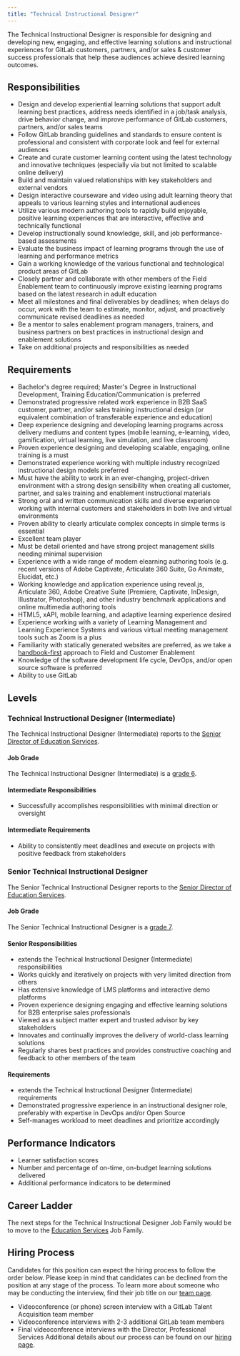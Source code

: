 ```yaml
---
title: "Technical Instructional Designer"
---
```


The Technical Instructional Designer is responsible for designing and developing new, engaging, and effective learning solutions and instructional experiences for GitLab customers, partners, and/or sales & customer success professionals that help these audiences achieve desired learning outcomes.

## Responsibilities

- Design and develop experiential learning solutions that support adult learning best practices, address needs identified in a job/task analysis, drive behavior change, and improve performance of GitLab customers, partners, and/or sales teams
- Follow GitLab branding guidelines and standards to ensure content is professional and consistent with corporate look and feel for external audiences
- Create and curate customer learning content using the latest technology and innovative techniques (especially via but not limited to scalable online delivery)
- Build and maintain valued relationships with key stakeholders and external vendors
- Design interactive courseware and video using adult learning theory that appeals to various learning styles and international audiences
- Utilize various modern authoring tools to rapidly build enjoyable, positive learning experiences that are interactive, effective and technically functional
- Develop instructionally sound knowledge, skill, and job performance-based assessments
- Evaluate the business impact of learning programs through the use of learning and performance metrics
- Gain a working knowledge of the various functional and technological product areas of GitLab
- Closely partner and collaborate with other members of the Field Enablement team to continuously improve existing learning programs based on the latest research in adult education
- Meet all milestones and final deliverables by deadlines; when delays do occur, work with the team to estimate, monitor, adjust, and proactively communicate revised deadlines as needed
- Be a mentor to sales enablement program managers, trainers, and business partners on best practices in instructional design and enablement solutions
- Take on additional projects and responsibilities as needed

## Requirements

- Bachelor's degree required; Master's Degree in Instructional Development, Training Education/Communication is preferred
- Demonstrated progressive related work experience in B2B SaaS customer, partner, and/or sales training instructional design (or equivalent combination of transferable experience and education)
- Deep experience designing and developing learning programs across delivery mediums and content types (mobile learning, e-learning, video, gamification, virtual learning, live simulation, and live classroom)
- Proven experience designing and developing scalable, engaging, online training is a must
- Demonstrated experience working with multiple industry recognized instructional design models preferred
- Must have the ability to work in an ever-changing, project-driven environment with a strong design sensibility when creating all customer, partner, and sales training and enablement instructional materials
- Strong oral and written communication skills and diverse experience working with internal customers and stakeholders in both live and virtual environments
- Proven ability to clearly articulate complex concepts in simple terms is essential
- Excellent team player
- Must be detail oriented and have strong project management skills needing minimal supervision
- Experience with a wide range of modern elearning authoring tools (e.g. recent versions of Adobe Captivate, Articulate 360 Suite, Go Animate, Elucidat, etc.)
- Working knowledge and application experience using reveal.js, Articulate 360, Adobe Creative Suite (Premiere, Captivate, InDesign, Illustrator, Photoshop), and other industry benchmark applications and online multimedia authoring tools
- HTML5, xAPI, mobile learning, and adaptive learning experience desired
- Experience working with a variety of Learning Management and Learning Experience Systems and various virtual meeting management tools such as Zoom is a plus
- Familiarity with statically generated websites are preferred, as we take a [handbook-first](/handbook/about/handbook-usage/#why-handbook-first) approach to Field and Customer Enablement
- Knowledge of the software development life cycle, DevOps, and/or open source software is preferred
- Ability to use GitLab

## Levels

### Technical Instructional Designer (Intermediate)

The Technical Instructional Designer (Intermediate) reports to the [Senior Director of Education Services](/job-families/sales/professional-services-education-services/#senior-director-education-services).

#### Job Grade

The Technical Instructional Designer (Intermediate) is a [grade 6](/handbook/total-rewards/compensation/compensation-calculator/#gitlab-job-grades).

#### Intermediate Responsibilities

- Successfully accomplishes responsibilities with minimal direction or oversight

#### Intermediate Requirements

- Ability to consistently meet deadlines and execute on projects with positive feedback from stakeholders

### Senior Technical Instructional Designer

The Senior Technical Instructional Designer reports to the [Senior Director of Education Services](/job-families/sales/professional-services-education-services/#senior-director-education-services).

#### Job Grade

The Senior Technical Instructional Designer is a [grade 7](/handbook/total-rewards/compensation/compensation-calculator/#gitlab-job-grades).

#### Senior Responsibilities

- extends the Technical Instructional Designer (Intermediate) responsibilities
- Works quickly and iteratively on projects with very limited direction from others
- Has extensive knowledge of LMS platforms and interactive demo platforms
- Proven experience designing engaging and effective learning solutions for B2B enterprise sales professionals
- Viewed as a subject matter expert and trusted advisor by key stakeholders
- Innovates and continually improves the delivery of world-class learning solutions
- Regularly shares best practices and provides constructive coaching and feedback to other members of the team

#### Requirements

- extends the Technical Instructional Designer (Intermediate) requirements
- Demonstrated progressive experience in an instructional designer role, preferably with expertise in DevOps and/or Open Source
- Self-manages workload to meet deadlines and prioritize accordingly

## Performance Indicators

- Learner satisfaction scores
- Number and percentage of on-time, on-budget learning solutions delivered
- Additional performance indicators to be determined

## Career Ladder

The next steps for the Technical Instructional Designer Job Family would be to move to the [Education Services](/job-families/sales/professional-services-education-services/) Job Family.

## Hiring Process

Candidates for this position can expect the hiring process to follow the order below. Please keep in mind that candidates can be declined from the position at any stage of the process. To learn more about someone who may be conducting the interview, find their job title on our [team page](/handbook/company/team/).

- Videoconference (or phone) screen interview with a GitLab Talent Acquisition team member
- Videoconference interviews with 2-3 additional GitLab team members
- Final videoconference interviews with the Director, Professional Services
Additional details about our process can be found on our [hiring page](/handbook/hiring/).
